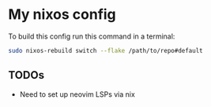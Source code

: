 # My nixos config
To build this config run this command in a terminal:

```sh 
sudo nixos-rebuild switch --flake /path/to/repo#default
```
## TODOs
* Need to set up neovim LSPs via nix
